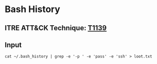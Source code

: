 # Bash History

## ITRE ATT&CK Technique: [T1139](https://attack.mitre.org/wiki/Technique/T1139)

## Input
    cat ~/.bash_history | grep -e '-p ' -e 'pass' -e 'ssh' > loot.txt
